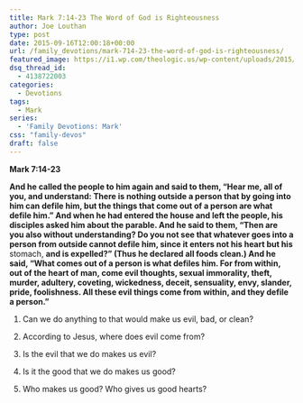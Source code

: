 ```yaml
---
title: Mark 7:14-23 The Word of God is Righteousness
author: Joe Louthan
type: post
date: 2015-09-16T12:00:18+00:00
url: /family_devotions/mark-714-23-the-word-of-god-is-righteousness/
featured_image: https://i1.wp.com/theologic.us/wp-content/uploads/2015/09/stomach-highlighted.jpg?resize=825%2C510
dsq_thread_id:
  - 4138722003
categories:
  - Devotions
tags:
  - Mark
series:
  - 'Family Devotions: Mark'
css: "family-devos"
draft: false
---
```

**Mark 7:14-23**
  
**And he called the people to him again and said to them, “Hear me, all of you, and understand: There is nothing outside a person that by going into him can defile him, but the things that come out of a person are what defile him.” And when he had entered the house and left the people, his disciples asked him about the parable. And he said to them, “Then are you also without understanding? Do you not see that whatever goes into a person from outside cannot defile him, since it enters not his heart but his** stomach, **and is expelled?” (Thus he declared all foods clean.) And he said, “What comes out of a person is what defiles him. For from within, out of the heart of man, come evil thoughts, sexual immorality, theft, murder, adultery, coveting, wickedness, deceit, sensuality, envy, slander, pride, foolishness. All these evil things come from within, and they defile a person.”**

1. Can we do anything to that would make us evil, bad, or clean?

2. According to Jesus, where does evil come from?

3. Is the evil that we do makes us evil?

4. Is it the good that we do makes us good?

5. Who makes us good? Who gives us good hearts?